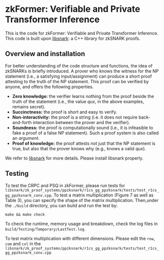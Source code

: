 # zkFormer: Verifiable and Private Transformer Inference

This is the code for zkFormer: Verifiable and Private Transformer Inference. This code is built upon [libsnark](https://github.com/scipr-lab/libsnark): a C++ library for zkSNARK proofs.

## Overview and installation

For better understanding of the code structure and functions, the idea of zkSNARKs is briefly introduced. A prover who knows the witness for the NP statement (i.e., a satisfying input/assignment) can produce a short proof attesting to the truth of the NP statement. This proof can be verified by anyone, and offers the following properties.

-   __Zero knowledge:__
    the verifier learns nothing from the proof beside the truth of the statement (i.e., the value _qux_, in the above examples, remains secret).
-   __Succinctness:__
    the proof is short and easy to verify.
-   __Non-interactivity:__
    the proof is a string (i.e. it does not require back-and-forth interaction between the prover and the verifier).
-   __Soundness:__
    the proof is computationally sound (i.e., it is infeasible to fake a proof of a false NP statement). Such a proof system is also called an _argument_.
-   __Proof of knowledge:__
    the proof attests not just that the NP statement is true, but also that the
    prover knows why (e.g., knows a valid _qux_).

We refer to [libsnark](https://github.com/scipr-lab/libsnark) for more details. Please install libsnark properly.

## Testing

To test the CRPC and PSQ in zkFormer, please run tests for ```libsnark/zk_proof_systems/ppzksnark/r1cs_gg_ppzksnark/tests/test_r1cs_gg_ppzksnark_conv.cpp```. To test a matrix multiplication (Figure 7 as well as Table 3), you can specify the shape of the matrix multiplication. Then,under the ```./build``` directory, you can build and run the test by:

    make && make check

To check the runtime, memory usage and breakdown, check the log files in ```build/Testing/Temporary/LastTest.log```.

To test matrix multiplication with different dimensions. Please edit the ``row``, ``com`` and ``col`` in the ```libsnark/zk_proof_systems/ppzksnark/r1cs_gg_ppzksnark/tests/test_r1cs_gg_ppzksnark_conv.cpp```

